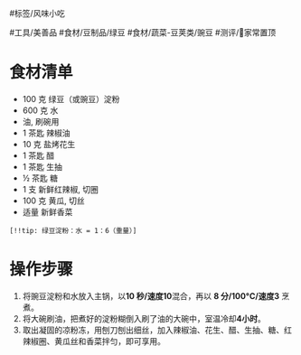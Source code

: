 #标签/风味小吃
 
#工具/美善品 
#食材/豆制品/绿豆 #食材/蔬菜-豆荚类/豌豆 
#测评/📌家常置顶
# 食材清单

- 100 克 绿豆（或豌豆）淀粉
- 600 克 水
- 油, 刷碗用
- 1 茶匙 辣椒油
- 10 克 盐烤花生
- 1 茶匙 醋
- 1 茶匙 生抽
- ½ 茶匙 糖
- 1 支 新鲜红辣椒, 切圈
- 100 克 黄瓜, 切丝
- 适量 新鲜香菜

`[!!tip: 绿豆淀粉：水 = 1：6（重量）]`

# 操作步骤

1. 将豌豆淀粉和水放入主锅，以**10 秒/速度10**混合，再以 **8 分/100°C/速度3** 烹煮。
2. 将大碗刷油，把煮好的淀粉糊倒入刷了油的大碗中，室温冷却**4小时**。
3. 取出凝固的凉粉冻，用刨刀刨出细丝，加入辣椒油、花生、醋、生抽、糖、红辣椒圈、黄瓜丝和香菜拌匀，即可享用。
